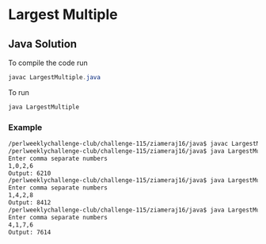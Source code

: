 # Largest Multiple
## Java Solution

To compile the code run
```java
javac LargestMultiple.java
```
To run
```java
java LargestMultiple
```
### Example
```bash
/perlweeklychallenge-club/challenge-115/ziameraj16/java$ javac LargestMultiple.java
/perlweeklychallenge-club/challenge-115/ziameraj16/java$ java LargestMultiple
Enter comma separate numbers
1,0,2,6
Output: 6210
/perlweeklychallenge-club/challenge-115/ziameraj16/java$ java LargestMultiple
Enter comma separate numbers
1,4,2,8
Output: 8412
/perlweeklychallenge-club/challenge-115/ziameraj16/java$ java LargestMultiple
Enter comma separate numbers
4,1,7,6
Output: 7614
```
